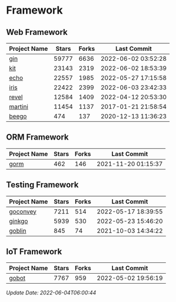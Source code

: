 # Framework

## Web Framework
| Project Name | Stars | Forks | Last Commit |
| ------------ | ----- | ----- | ----------- |
| [gin](https://github.com/gin-gonic/gin) | 59777 | 6636 | 2022-06-02 03:52:28 |
| [kit](https://github.com/go-kit/kit) | 23143 | 2319 | 2022-06-02 18:53:39 |
| [echo](https://github.com/labstack/echo) | 22557 | 1985 | 2022-05-27 17:15:58 |
| [iris](https://github.com/kataras/iris) | 22422 | 2399 | 2022-06-03 23:42:33 |
| [revel](https://github.com/revel/revel) | 12584 | 1409 | 2022-04-12 20:53:30 |
| [martini](https://github.com/go-martini/martini) | 11454 | 1137 | 2017-01-21 21:58:54 |
| [beego](https://github.com/astaxie/beego) | 474 | 137 | 2020-12-13 11:36:23 |

## ORM Framework
| Project Name | Stars | Forks | Last Commit |
| ------------ | ----- | ----- | ----------- |
| [gorm](https://github.com/jinzhu/gorm) | 462 | 146 | 2021-11-20 01:15:37 |

## Testing Framework
| Project Name | Stars | Forks | Last Commit |
| ------------ | ----- | ----- | ----------- |
| [goconvey](https://github.com/smartystreets/goconvey) | 7211 | 514 | 2022-05-17 18:39:55 |
| [ginkgo](https://github.com/onsi/ginkgo) | 5939 | 530 | 2022-05-23 15:46:20 |
| [goblin](https://github.com/franela/goblin) | 845 | 74 | 2021-10-03 14:34:22 |

## IoT Framework
| Project Name | Stars | Forks | Last Commit |
| ------------ | ----- | ----- | ----------- |
| [gobot](https://github.com/hybridgroup/gobot) | 7767 | 959 | 2022-05-02 19:56:19 |

*Update Date: 2022-06-04T06:00:44*